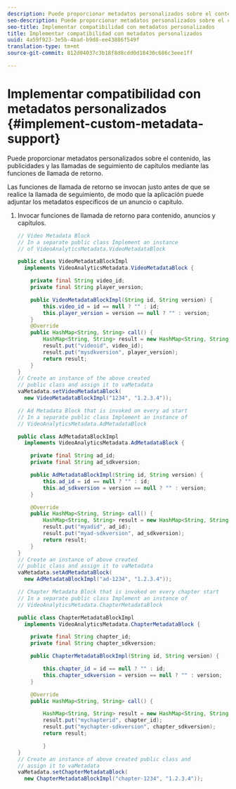 ```yaml
---
description: Puede proporcionar metadatos personalizados sobre el contenido, las publicidades y las llamadas de seguimiento de capítulos mediante las funciones de llamada de retorno.
seo-description: Puede proporcionar metadatos personalizados sobre el contenido, las publicidades y las llamadas de seguimiento de capítulos mediante las funciones de llamada de retorno.
seo-title: Implementar compatibilidad con metadatos personalizados
title: Implementar compatibilidad con metadatos personalizados
uuid: 4a59f923-3e5b-4bad-b9d8-ee43886f549f
translation-type: tm+mt
source-git-commit: 812d04037c3b18f8d8cdd0d18430c686c3eee1ff

---
```



# Implementar compatibilidad con metadatos personalizados {#implement-custom-metadata-support}

Puede proporcionar metadatos personalizados sobre el contenido, las publicidades y las llamadas de seguimiento de capítulos mediante las funciones de llamada de retorno.

Las funciones de llamada de retorno se invocan justo antes de que se realice la llamada de seguimiento, de modo que la aplicación puede adjuntar los metadatos específicos de un anuncio o capítulo.

1. Invocar funciones de llamada de retorno para contenido, anuncios y capítulos.

   ```java
   // Video Metadata Block 
   // In a separate public class Implement an instance  
   // of VideoAnalyticsMetadata.VideoMetadataBlock 
   
   public class VideoMetadataBlockImpl  
     implements VideoAnalyticsMetadata.VideoMetadataBlock { 
   
       private final String video_id; 
       private final String player_version; 
   
       public VideoMetadataBlockImpl(String id, String version) { 
           this.video_id = id == null ? "" : id; 
           this.player_version = version == null ? "" : version; 
       } 
       @Override 
       public HashMap<String, String> call() { 
           HashMap<String, String> result = new HashMap<String, String>(); 
           result.put("videoid", video_id); 
           result.put("mysdkversion", player_version); 
           return result;   
       } 
   } 
   // Create an instance of the above created  
   // public class and assign it to vaMetadata 
   vaMetadata.setVideoMetadataBlock( 
     new VideoMetadataBlockImpl("1234", "1.2.3.4")); 
   
   // Ad Metadata Block that is invoked on every ad start 
   // In a separate public class Implement an instance of  
   // VideoAnalyticsMetadata.AdMetadataBlock 
   
   public class AdMetadataBlockImpl  
     implements VideoAnalyticsMetadata.AdMetadataBlock { 
   
       private final String ad_id; 
       private final String ad_sdkversion;
   
       public AdMetadataBlockImpl(String id, String version) { 
           this.ad_id = id == null ? "" : id; 
           this.ad_sdkversion = version == null ? "" : version; 
       } 
   
       @Override 
       public HashMap<String, String> call() { 
           HashMap<String, String> result = new HashMap<String, String>();\ 
           result.put("myadid", ad_id); 
           result.put("myad-sdkversion", ad_sdkversion); 
           return result; 
       } 
   } 
   // Create an instance of above created  
   // public class and assign it to vaMetadata 
   vaMetadata.setAdMetadataBlock( 
     new AdMetadataBlockImpl("ad-1234", "1.2.3.4")); 
   
   // Chapter Metadata Block that is invoked on every chapter start 
   // In a separate public class Implement an instance of  
   // VideoAnalyticsMetadata.ChapterMetadataBlock 
   
   public class ChapterMetadataBlockImpl  
     implements VideoAnalyticsMetadata.ChapterMetadataBlock { 
   
       private final String chapter_id; 
       private final String chapter_sdkversion; 
   
       public ChapterMetadataBlockImpl(String id, String version) { 
   
           this.chapter_id = id == null ? "" : id; 
           this.chapter_sdkversion = version == null ? "" : version; 
       } 
   
       @Override 
       public HashMap<String, String> call() { 
   
           HashMap<String, String> result = new HashMap<String, String>(); 
           result.put("mychapterid", chapter_id); 
           result.put("mychapter-sdkversion", chapter_sdkversion); 
           return result; 
   
           } 
   } 
   // Create an instance of above created public class and  
   // assign it to vaMetadata 
   vaMetadata.setChapterMetadataBlock( 
     new ChapterMetadataBlockImpl("chapter-1234", "1.2.3.4")); 
   ```


